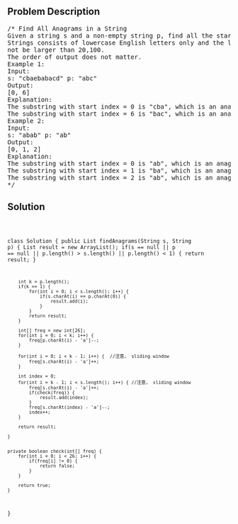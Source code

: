 <!--
<style>
  body { font-family: Arial, sans-serif; }
  .container { max-width: 100%; margin: 0 auto; padding: 10px; }
  .comment-block { max-width: 30%; background-color: #f9f9f9; padding: 10px; border-left: 5px solid #ccc; overflow-wrap: break-word; white-space: pre-wrap; }
  .code-block { background-color: #f4f4f4; padding: 10px; border: 1px solid #ddd; overflow-wrap: break-word; white-space: pre-wrap; }
</style>
-->

<div class='container'>
<h2>Problem Description</h2>
<div class='comment-block'>
<pre>
/* Find All Anagrams in a String
Given a string s and a non-empty string p, find all the start indices of p's anagrams in s.
Strings consists of lowercase English letters only and the length of both strings s and p will
not be larger than 20,100.
The order of output does not matter.
Example 1:
Input:
s: "cbaebabacd" p: "abc"
Output:
[0, 6]
Explanation:
The substring with start index = 0 is "cba", which is an anagram of "abc".
The substring with start index = 6 is "bac", which is an anagram of "abc".
Example 2:
Input:
s: "abab" p: "ab"
Output:
[0, 1, 2]
Explanation:
The substring with start index = 0 is "ab", which is an anagram of "ab".
The substring with start index = 1 is "ba", which is an anagram of "ab".
The substring with start index = 2 is "ab", which is an anagram of "ab".
*/
</pre>
</div>

<h2>Solution</h2>
<div class='code-block'>
<pre><code class='language-java'>

class Solution {
    public List<Integer> findAnagrams(String s, String p) {
        List<Integer> result = new ArrayList<Integer>();
        if(s == null || p == null || p.length() > s.length() || p.length() < 1) {
            return result;
        }
        
        int k = p.length();
        if(k == 1) {
            for(int i = 0; i < s.length(); i++) {
                if(s.charAt(i) == p.charAt(0)) {
                    result.add(i);
                }
            }
            return result;
        }
        
        int[] freq = new int[26];
        for(int i = 0; i < k; i++) {
            freq[p.charAt(i) - 'a']--;
        }
        
        for(int i = 0; i < k - 1; i++) {  //注意， sliding window
            freq[s.charAt(i) - 'a']++;
        }
        
        int index = 0;
        for(int i = k - 1; i < s.length(); i++) { //注意， sliding window
            freq[s.charAt(i) - 'a']++;
            if(check(freq)) {
                result.add(index);
            }
            freq[s.charAt(index) - 'a']--;
            index++;
        }
        
        return result;
    
    }
    
    
    private boolean check(int[] freq) {
        for(int i = 0; i < 26; i++) {
            if(freq[i] != 0) {
                return false;
            }
        }
        
        return true;
    }

}</code></pre>
</div>
</div>
